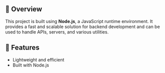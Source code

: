
## 📌 Overview
This project is built using **Node.js**, a JavaScript runtime environment. It provides a fast and scalable solution for backend development and can be used to handle APIs, servers, and various utilities.  

## 🚀 Features
- Lightweight and efficient  
- Built with Node.js  


